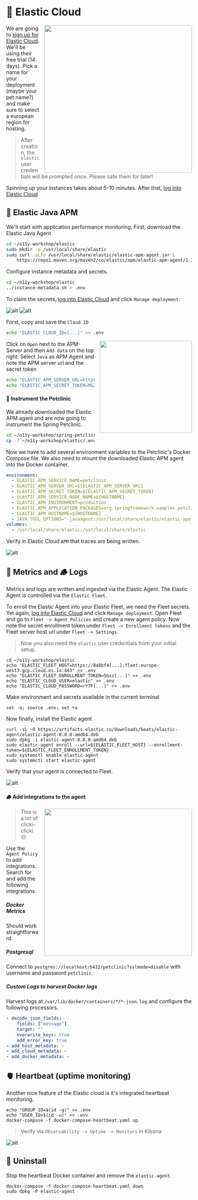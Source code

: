 # 🦆 Elastic Cloud

<img src="../images/elastic-signup-02.png" width="400" style="float: right; margin-left: 1em;">

We are going to [sign up for Elastic Cloud](https://cloud.elastic.co/registration). We'll be using
their free trial (14 days). Pick a name for your deployment (maybe your pet name?) and make sure
to select a european region for hosting.

> After creation, the `elastic` user credentials will be prompted once. Please safe
> them for later!

Spinning up your instances takes about 5-10 minutes. After that,
[log into Elastic Cloud](https://cloud.elastic.co/)

## 🥷 Elastic Java APM

We'll start with application performance monitoring. First, download the Elastic Java Agent

```bash
cd ~/o11y-workshop/elastic
sudo mkdir -p /usr/local/share/elastic
sudo curl -sLfo /usr/local/share/elastic/elastic-apm-agent.jar \
    https://repo1.maven.org/maven2/co/elastic/apm/elastic-apm-agent/1.38.0/elastic-apm-agent-1.38.0.jar
```

Configure instance metadata and secrets.

```bash
cd ~/o11y-workshop/elastic
../instance-metadata.sh > .env
```
To claim the secrets, [log into Elastic Cloud](https://cloud.elastic.co/) and click `Manage deployment`.

![alt](../images/elastic-cluster.png)
![alt](../images/elastic-manage-cloud.png)

Forst, copy and save the `Cloud ID`

```bash
echo "ELASTIC_CLOUD_ID=[...]" >> .env
```

<img src="../images/elastic-apm-add-data.png" width="250" style="float: right; margin-left: 1em;">

Click on `Open` next to the APM-Server and then `Add data` on the top right. Select
`Java` as APM Agent and note the APM server url and the secret token

```bash
echo "ELASTIC_APM_SERVER_URL=https://c42c9[...].apm.europe-west3.gcp.cloud.es.io:443" >> .env
echo "ELASTIC_APM_SECRET_TOKEN=MG2[...]"  >> .env
```

#### 🐾 Instrument the Petclinic

We already downloaded the Elastic APM agent and are now going to instrument
the Spring Petclinic.

```bash
cd ~/o11y-workshop/spring-petclinic
cp -f ~/o11y-workshop/elastic/.env .env
```

Now we have to add several environment variables to the Petclinic's Docker Compose
file. We also need to mount the downloaded Elastic APM agent into the Docker
container.

```yaml
environment:
  - ELASTIC_APM_SERVICE_NAME=petclinic
  - ELASTIC_APM_SERVER_URL=${ELASTIC_APM_SERVER_URL}
  - ELASTIC_APM_SECRET_TOKEN=${ELASTIC_APM_SECRET_TOKEN}
  - ELASTIC_APM_SERVICE_NODE_NAME=${HOSTNAME}
  - ELASTIC_APM_ENVIRONMENT=production
  - ELASTIC_APM_APPLICATION_PACKAGES=org.springframework.samples.petclinic
  - ELASTIC_APM_HOSTNAME=${HOSTNAME}
  - JAVA_TOOL_OPTIONS="-javaagent:/usr/local/share/elastic/elastic-apm-agent.jar"
volumes:
  - /usr/local/share/elastic:/usr/local/share/elastic
```

Verify in Elastic Cloud `APM` that traces are being written.

![alt](../images/elastic-trace-sample.png)

## 📖 Metrics and 🪵 Logs

Metrics and logs are written and ingested via the Elastic Agent. The Elastic Agent is controlled
via the `Elastic Fleet`.

To enroll the Elastic Agent into your Elastic Fleet, we need the Fleet secrets. Yet again,
[log into Elastic Cloud](https://cloud.elastic.co/) and click `Manage deployment`. Open Fleet
and go to `Fleet -> Agent Policies` and create a new agent policy. Now note the secret enrollment token under `Fleet -> Enrollment tokens`
and the Fleet server host url under `Fleet -> Settings`.

> Now you also need the `elastic` user credentials from your initial setup.

```
cd ~/o11y-workshop/elastic
echo "ELASTIC_FLEET_HOST=https://848bf4[...].fleet.europe-west3.gcp.cloud.es.io:443" >> .env
echo "ELASTIC_FLEET_ENROLLMENT_TOKEN=SGsz[...]" >> .env
echo "ELASTIC_CLOUD_USER=elastic" >> .env
echo "ELASTIC_CLOUD_PASSWORD=rY7F[...]" >> .env
```

Make environment and secrets available in the current terminal

```
set -a; source .env; set +a
```

Now finally, install the Elastic agent

```
curl -sL -O https://artifacts.elastic.co/downloads/beats/elastic-agent/elastic-agent-8.8.0-amd64.deb
sudo dpkg -i elastic-agent-8.8.0-amd64.deb
sudo elastic-agent enroll --url=${ELASTIC_FLEET_HOST} --enrollment-token=${ELASTIC_FLEET_ENROLLMENT_TOKEN}
sudo systemctl enable elastic-agent
sudo systemctl start elastic-agent
```

Verify that your agent is connected to Fleet.

![alt](../images/elastic-fleet-agents.png)

#### 🪵 Add integrations to the agent

<img src="../images/elastic-fleet-custom-logs.png" width="400" style="float: right; margin-left: 1em;">

> This is a lot of clicki-clicki 😔

Use the `Agent Policy` to add integrations. Search for and add the following integrations:

##### Docker Metrics

Should work straightforward.

##### Postgresql

Connect to `postgres://localhost:5432/petclinic?sslmode=disable` with username and password `petclinic`.

##### Custom Logs to harvest Docker logs


Harvest logs at `/var/lib/docker/containers/*/*-json.log` and configure the following
processors.

```yaml
- decode_json_fields:
    fields: ["message"]
    target: ""
    overwrite_keys: true
    add_error_key: true
- add_host_metadata: ~
- add_cloud_metadata: ~
- add_docker_metadata: ~
```

## 🫀 Heartbeat (uptime monitoring)

Another nice feature of the Elastic cloud is it's integrated heartbeat monitoring.

```
echo "GROUP_ID=$(id -g)" >> .env
echo "USER_ID=$(id -u)" >> .env
docker-compose -f docker-compose-heartbeat.yaml up
```

> Verify via `Observability -> Uptime -> Monitors` in Kibana


![alt](../images/elastic-uptime.png)

## 🚮 Uninstall

Stop the heartbeat Docker container and remove the `elastic-agent`.

```
docker-compose -f docker-compose-heartbeat.yaml down
sudo dpkg -P elastic-agent
```
